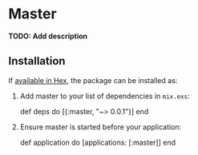 # Master

**TODO: Add description**

## Installation

If [available in Hex](https://hex.pm/docs/publish), the package can be installed as:

  1. Add master to your list of dependencies in `mix.exs`:

        def deps do
          [{:master, "~> 0.0.1"}]
        end

  2. Ensure master is started before your application:

        def application do
          [applications: [:master]]
        end

